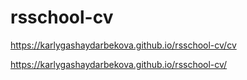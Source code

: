 # rsschool-cv

https://karlygashaydarbekova.github.io/rsschool-cv/cv

https://karlygashaydarbekova.github.io/rsschool-cv/
